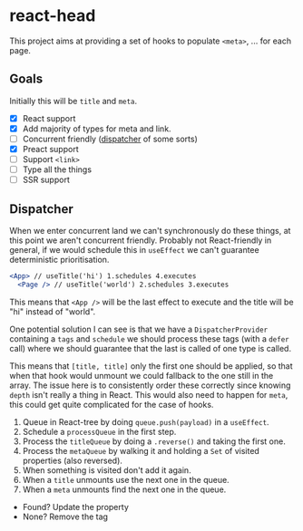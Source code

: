 # react-head

This project aims at providing a set of hooks to populate `<meta>`, ... for each page.

## Goals

Initially this will be `title` and `meta`.

- [x] React support
- [x] Add majority of types for meta and link.
- [ ] Concurrent friendly ([dispatcher](#dispatcher) of some sorts)
- [x] Preact support
- [ ] Support `<link>`
- [ ] Type all the things
- [ ] SSR support

## Dispatcher

When we enter concurrent land we can't synchronously do these things, at this point we aren't
concurrent friendly. Probably not React-friendly in general, if we would schedule this in `useEffect`
we can't guarantee deterministic prioritisation.

```jsx
<App> // useTitle('hi') 1.schedules 4.executes
  <Page /> // useTitle('world') 2.schedules 3.executes
```

This means that `<App />` will be the last effect to execute and the title will be "hi" instead of
"world".

One potential solution I can see is that we have a `DispatcherProvider` containing a `tags` and `schedule`
we should process these tags (with a `defer` call) where we should guarantee that the last is called of one type
is called.

This means that `[title, title]` only the first one should be applied, so that when that hook would unmount we could fallback
to the one still in the array. The issue here is to consistently order these correctly since knowing `depth` isn't really a thing
in React. This would also need to happen for `meta`, this could get quite complicated for the case of hooks.

1. Queue in React-tree by doing `queue.push(payload)` in a `useEffect`.
2. Schedule a `processQueue` in the first step.
3. Process the `titleQueue` by doing a `.reverse()` and taking the first one.
4. Process the `metaQueue` by walking it and holding a `Set` of visited properties (also reversed).
5. When something is visited don't add it again.
6. When a `title` unmounts use the next one in the queue.
7. When a `meta` unmounts find the next one in the queue.

- Found? Update the property
- None? Remove the tag
